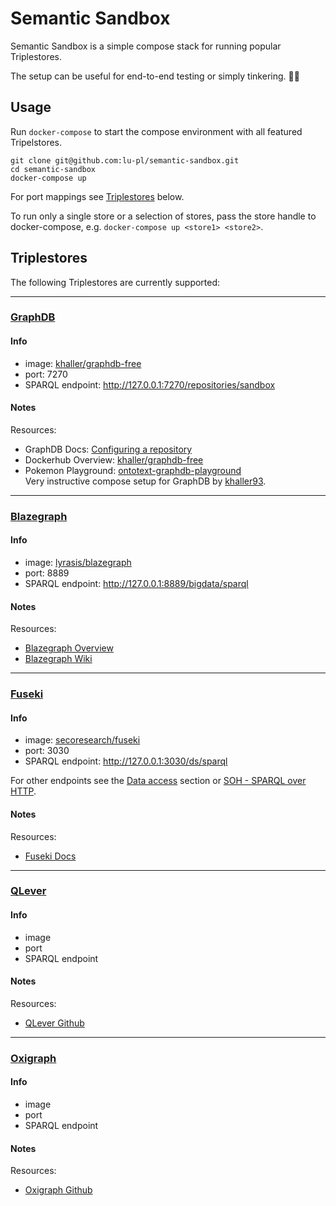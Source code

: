 # Semantic Sandbox

Semantic Sandbox is a simple compose stack for running popular Triplestores.

The setup can be useful for end-to-end testing or simply tinkering. 🔧🐱

## Usage
Run `docker-compose` to start the compose environment with all featured Tripelstores.  

```shell
git clone git@github.com:lu-pl/semantic-sandbox.git
cd semantic-sandbox
docker-compose up
```

For port mappings see [Triplestores](https://github.com/lu-pl/semantic-sandbox?tab=readme-ov-file#triplestores) below.  

To run only a single store or a selection of stores, pass the store handle to docker-compose, e.g. `docker-compose up <store1> <store2>`.

## Triplestores

The following Triplestores are currently supported:

***
### <ins>GraphDB</ins>

#### Info
- image: [khaller/graphdb-free](https://hub.docker.com/r/khaller/graphdb-free)
- port: 7270
- SPARQL endpoint: http://127.0.0.1:7270/repositories/sandbox

#### Notes

Resources: 
- GraphDB Docs: [Configuring a repository](https://graphdb.ontotext.com/documentation/10.6/configuring-a-repository.html)  
- Dockerhub Overview: [khaller/graphdb-free](https://hub.docker.com/r/khaller/graphdb-free)  
- Pokemon Playground: [ontotext-graphdb-playground](https://github.com/pokemon-kg/ontotext-graphdb-playground/tree/main)  
  Very instructive compose setup for GraphDB by [khaller93](https://github.com/khaller93).

***
### <ins>Blazegraph</ins>

#### Info
- image: [lyrasis/blazegraph](https://hub.docker.com/r/lyrasis/blazegraph)
- port: 8889
- SPARQL endpoint: http://127.0.0.1:8889/bigdata/sparql

#### Notes
Resources:
- [Blazegraph Overview](https://blazegraph.com/)
- [Blazegraph Wiki](https://github.com/blazegraph/database/wiki)


***
### <ins>Fuseki</ins>
#### Info
- image: [secoresearch/fuseki](https://hub.docker.com/r/secoresearch/fuseki)
- port: 3030
- SPARQL endpoint: http://127.0.0.1:3030/ds/sparql

For other endpoints see the [Data access](https://hub.docker.com/r/secoresearch/fuseki) section or [SOH - SPARQL over HTTP](https://jena.apache.org/documentation/fuseki2/soh.html).

#### Notes

Resources:
- [Fuseki Docs](https://jena.apache.org/documentation/fuseki2/index.html)

***
### <ins>QLever</ins>
#### Info
- image
- port
- SPARQL endpoint

#### Notes
Resources:
- [QLever Github](https://github.com/ad-freiburg/qlever)


***
### <ins>Oxigraph</ins>
#### Info
- image
- port
- SPARQL endpoint

#### Notes
Resources:
- [Oxigraph Github](https://github.com/oxigraph/oxigraph)


<!-- ################################################## -->
<!-- *** -->
<!-- ### <store name> -->
<!-- #### Info  -->
<!-- - image  -->
<!-- - port -->
<!-- - SPARQL endpoint -->

<!-- #### Notes -->
<!-- ################################################## -->

